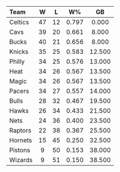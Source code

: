 | Team                             |  W  |  L  |  W%   |   GB   |
|:---------------------------------|:---:|:---:|:-----:|:------:|
| [](/r/bostonceltics) Celtics     | 47  | 12  | 0.797 | 0.000  |
| [](/r/clevelandcavs) Cavs        | 39  | 20  | 0.661 | 8.000  |
| [](/r/mkebucks) Bucks            | 40  | 21  | 0.656 | 8.000  |
| [](/r/nyknicks) Knicks           | 35  | 25  | 0.583 | 12.500 |
| [](/r/sixers) Philly             | 34  | 25  | 0.576 | 13.000 |
| [](/r/heat) Heat                 | 34  | 26  | 0.567 | 13.500 |
| [](/r/orlandomagic) Magic        | 34  | 26  | 0.567 | 13.500 |
| [](/r/pacers) Pacers             | 34  | 27  | 0.557 | 14.000 |
| [](/r/chicagobulls) Bulls        | 28  | 32  | 0.467 | 19.500 |
| [](/r/atlantahawks) Hawks        | 26  | 34  | 0.433 | 21.500 |
| [](/r/gonets) Nets               | 24  | 36  | 0.400 | 23.500 |
| [](/r/torontoraptors) Raptors    | 22  | 38  | 0.367 | 25.500 |
| [](/r/charlottehornets) Hornets  | 15  | 45  | 0.250 | 32.500 |
| [](/r/detroitpistons) Pistons    |  9  | 50  | 0.153 | 38.000 |
| [](/r/washingtonwizards) Wizards |  9  | 51  | 0.150 | 38.500 |